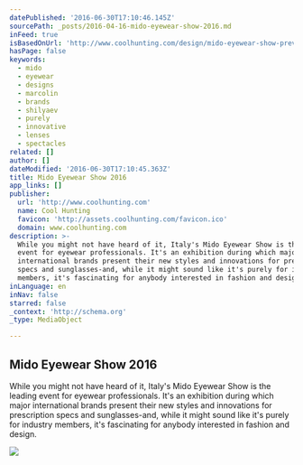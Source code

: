 ```yaml
---
datePublished: '2016-06-30T17:10:46.145Z'
sourcePath: _posts/2016-04-16-mido-eyewear-show-2016.md
inFeed: true
isBasedOnUrl: 'http://www.coolhunting.com/design/mido-eyewear-show-preview-milan'
hasPage: false
keywords:
  - mido
  - eyewear
  - designs
  - marcolin
  - brands
  - shilyaev
  - purely
  - innovative
  - lenses
  - spectacles
related: []
author: []
dateModified: '2016-06-30T17:10:45.363Z'
title: Mido Eyewear Show 2016
app_links: []
publisher:
  url: 'http://www.coolhunting.com'
  name: Cool Hunting
  favicon: 'http://assets.coolhunting.com/favicon.ico'
  domain: www.coolhunting.com
description: >-
  While you might not have heard of it, Italy's Mido Eyewear Show is the leading
  event for eyewear professionals. It's an exhibition during which major
  international brands present their new styles and innovations for prescription
  specs and sunglasses-and, while it might sound like it's purely for industry
  members, it's fascinating for anybody interested in fashion and design.
inLanguage: en
inNav: false
starred: false
_context: 'http://schema.org'
_type: MediaObject

---
```

<article style=""><h1>Mido Eyewear Show 2016</h1><p>While you might not have heard of it, Italy's Mido Eyewear Show is the leading event for eyewear professionals. It's an exhibition during which major international brands present their new styles and innovations for prescription specs and sunglasses-and, while it might sound like it's purely for industry members, it's fascinating for anybody interested in fashion and design.</p><img src="http://assets.coolhunting.com/coolhunting/2016/02/25/large_mido_eyewear_show_italy_thumb.jpg" /></article>
